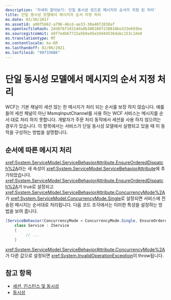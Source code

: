 ```yaml
---
description: '자세히 알아보기: 단일 동시성 모드로 메시지의 순서가 지정 된 처리'
title: 단일 동시성 모델에서 메시지의 순서 지정 처리
ms.date: 03/30/2017
ms.assetid: a90f5662-a796-46cd-ae33-30a4072838af
ms.openlocfilehash: 2dd876f1831dda8b388108f238810be333e693be
ms.sourcegitcommit: ddf7edb67715a5b9a45e3dd44536dabc153c1de0
ms.translationtype: MT
ms.contentlocale: ko-KR
ms.lasthandoff: 02/06/2021
ms.locfileid: "99733686"
---
```

# <a name="ordered-processing-of-messages-in-single-concurrency-mode"></a>단일 동시성 모델에서 메시지의 순서 지정 처리

WCF는 기본 채널이 세션 않는 한 메시지가 처리 되는 순서를 보장 하지 않습니다.  예를 들어 세션 채널이 아닌 MsmqInputChannel를 사용 하는 WCF 서비스는 메시지를 순서 대로 처리 하지 못합니다. 개발자가 주문 처리 동작에서 세션을 사용 하지 않으려는 경우가 있습니다. 이 항목에서는 서비스가 단일 동시성 모델에서 실행되고 있을 때 이 동작을 구성하는 방법을 설명합니다.  
  
## <a name="in-order-message-processing"></a>순서에 따른 메시지 처리  

 <xref:System.ServiceModel.ServiceBehaviorAttribute.EnsureOrderedDispatch%2A>라는 새 속성이 <xref:System.ServiceModel.ServiceBehaviorAttribute>에 추가되었습니다. <xref:System.ServiceModel.ServiceBehaviorAttribute.EnsureOrderedDispatch%2A>가 true로 설정되고 <xref:System.ServiceModel.ServiceBehaviorAttribute.ConcurrencyMode%2A>가 <xref:System.ServiceModel.ConcurrencyMode.Single>로 설정되면 서비스에 전송된 메시지는 순서대로 처리됩니다. 다음 코드 조각에서는 이러한 특성을 설정하는 방법을 보여 줍니다.  
  
```csharp
[ServiceBehavior(ConcurrencyMode = ConcurrencyMode.Single, EnsureOrderedDispatch = true )]  
    class Service : IService  
    {  
         // ...  
    }  
```  
  
 <xref:System.ServiceModel.ServiceBehaviorAttribute.ConcurrencyMode%2A>가 다른 값으로 설정되면 <xref:System.InvalidOperationException>이 throw됩니다.  
  
## <a name="see-also"></a>참고 항목

- [세션, 인스턴스 및 동시성](sessions-instancing-and-concurrency.md)
- [동시성](../samples/concurrency.md)
